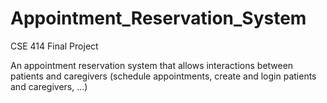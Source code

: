 # Appointment_Reservation_System
CSE 414 Final Project

An appointment reservation system that allows interactions between patients and caregivers (schedule appointments, create and login patients and caregivers, ...)
